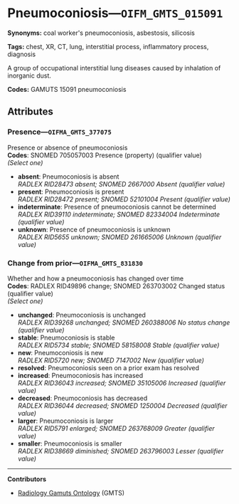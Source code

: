 # Pneumoconiosis—`OIFM_GMTS_015091`

**Synonyms:** coal worker's pneumoconiosis, asbestosis, silicosis

**Tags:** chest, XR, CT, lung, interstitial process, inflammatory process, diagnosis

A group of occupational interstitial lung diseases caused by inhalation of inorganic dust.

**Codes:** GAMUTS 15091 pneumoconiosis

## Attributes

### Presence—`OIFMA_GMTS_377075`

Presence or absence of pneumoconiosis  
**Codes**: SNOMED 705057003 Presence (property) (qualifier value)  
*(Select one)*

- **absent**: Pneumoconiosis is absent  
_RADLEX RID28473 absent; SNOMED 2667000 Absent (qualifier value)_
- **present**: Pneumoconiosis is present  
_RADLEX RID28472 present; SNOMED 52101004 Present (qualifier value)_
- **indeterminate**: Presence of pneumoconiosis cannot be determined  
_RADLEX RID39110 indeterminate; SNOMED 82334004 Indeterminate (qualifier value)_
- **unknown**: Presence of pneumoconiosis is unknown  
_RADLEX RID5655 unknown; SNOMED 261665006 Unknown (qualifier value)_

### Change from prior—`OIFMA_GMTS_831830`

Whether and how a pneumoconiosis has changed over time  
**Codes**: RADLEX RID49896 change; SNOMED 263703002 Changed status (qualifier value)  
*(Select one)*

- **unchanged**: Pneumoconiosis is unchanged  
_RADLEX RID39268 unchanged; SNOMED 260388006 No status change (qualifier value)_
- **stable**: Pneumoconiosis is stable  
_RADLEX RID5734 stable; SNOMED 58158008 Stable (qualifier value)_
- **new**: Pneumoconiosis is new  
_RADLEX RID5720 new; SNOMED 7147002 New (qualifier value)_
- **resolved**: Pneumoconiosis seen on a prior exam has resolved  
- **increased**: Pneumoconiosis has increased  
_RADLEX RID36043 increased; SNOMED 35105006 Increased (qualifier value)_
- **decreased**: Pneumoconiosis has decreased  
_RADLEX RID36044 decreased; SNOMED 1250004 Decreased (qualifier value)_
- **larger**: Pneumoconiosis is larger  
_RADLEX RID5791 enlarged; SNOMED 263768009 Greater (qualifier value)_
- **smaller**: Pneumoconiosis is smaller  
_RADLEX RID38669 diminished; SNOMED 263796003 Lesser (qualifier value)_

---

**Contributors**

- [Radiology Gamuts Ontology](https://gamuts.net/) (GMTS)